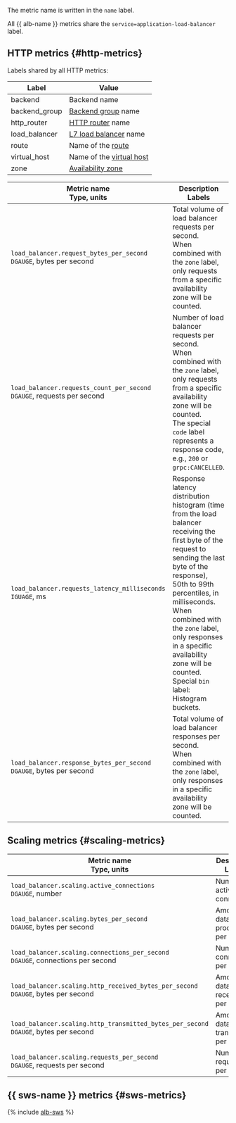 The metric name is written in the `name` label.

All {{ alb-name }} metrics share the `service=application-load-balancer` label.

## HTTP metrics {#http-metrics}

Labels shared by all HTTP metrics:

| Label | Value |
| --- | --- |
| backend | Backend name |
| backend_group | [Backend group](../../../application-load-balancer/concepts/backend-group.md) name |
| http_router | [HTTP router](../../../application-load-balancer/concepts/http-router.md) name |
| load_balancer | [L7 load balancer](../../../application-load-balancer/concepts/application-load-balancer.md) name |
| route | Name of the [route](../../../application-load-balancer/concepts/http-router.md#routes) |
| virtual_host | Name of the [virtual host](../../../application-load-balancer/concepts/http-router.md#virtual-host) |
| zone | [Availability zone](../../../overview/concepts/geo-scope.md) |

| Metric name<br>Type, units | Description<br>Labels |
| --- | --- |
| `load_balancer.request_bytes_per_second`<br>`DGAUGE`, bytes per second | Total volume of load balancer requests per second.<br>When combined with the `zone` label, only requests from a specific availability zone will be counted. |
| `load_balancer.requests_count_per_second`<br>`DGAUGE`, requests per second | Number of load balancer requests per second.<br>When combined with the `zone` label, only requests from a specific availability zone will be counted.<br>The special `code` label represents a response code, e.g., `200` or `grpc:CANCELLED`. |
| `load_balancer.requests_latency_milliseconds`<br>`IGUAGE`, ms | Response latency distribution histogram (time from the load balancer receiving the first byte of the request to sending the last byte of the response), 50th to 99th percentiles, in milliseconds.<br>When combined with the `zone` label, only responses in a specific availability zone will be counted.<br>Special `bin` label: Histogram buckets. |
| `load_balancer.response_bytes_per_second`<br>`DGAUGE`, bytes per second  | Total volume of load balancer responses per second.<br>When combined with the `zone` label, only responses in a specific availability zone will be counted. |

## Scaling metrics {#scaling-metrics}

| Metric name<br>Type, units | Description<br>Labels |
| --- | --- |
| `load_balancer.scaling.active_connections`<br>`DGAUGE`, number | Number of active connections |
| `load_balancer.scaling.bytes_per_second`<br>`DGAUGE`, bytes per second | Amount of data processed per second |
| `load_balancer.scaling.connections_per_second`<br>`DGAUGE`, connections per second | Number of connections per second |
| `load_balancer.scaling.http_received_bytes_per_second`<br>`DGAUGE`, bytes per second | Amount of data received per second |
| `load_balancer.scaling.http_transmitted_bytes_per_second`<br>`DGAUGE`, bytes per second | Amount of data transmitted per second |
| `load_balancer.scaling.requests_per_second`<br>`DGAUGE`, requests per second | Number of requests per second |

## {{ sws-name }} metrics {#sws-metrics}

{% include [alb-sws](alb-sws.md) %}